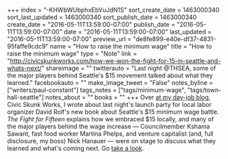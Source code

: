 +++
index = "-KHWbWUbphxEbVuJdN1S"
sort_create_date = 1463000340
sort_last_updated = 1463000340
sort_publish_date = 1463000340
create_date = "2016-05-11T13:59:00-07:00"
publish_date = "2016-05-11T13:59:00-07:00"
date = "2016-05-11T13:59:00-07:00"
last_updated = "2016-05-11T13:59:00-07:00"
preview_url = "de8fe899-e40e-df37-4831-95faffe9cdc9"
name = "How to raise the minimum wage"
title = "How to raise the minimum wage"
type = "Note"
link = "http://civicskunkworks.com/how-we-won-the-fight-for-15-in-seattle-and-whats-next/"
shareimage = ""
twitterauto = "Last night @THSEA, some of the major players behind Seattle's $15 movement talked about what they learned."
facebookauto = ""
make_image_tweet = "False"
notes_byline = ["writers/paul-constant"]
tags_notes = ["tags/minimum-wage", "tags/town-hall-seattle"]
notes_about = ""
books = ""
+++
Over [at my day-job blog](http://civicskunkworks.com/how-we-won-the-fight-for-15-in-seattle-and-whats-next/), Civic Skunk Works, I wrote about last night's launch party for local labor organizer David Rolf's new book about Seattle's $15 minimum wage battle. *The Fight for Fifteen* explains how we embraced $15 locally, and many of the major players behind the wage increase — Councilmember Kshama Sawant, fast food worker Martina Phelps, and venture capitalist (and, full disclosure, my boss) Nick Hanauer — were on stage to discuss what they learned and what's coming next. Go [take a look](http://civicskunkworks.com/how-we-won-the-fight-for-15-in-seattle-and-whats-next/).